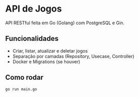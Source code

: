 # API de Jogos

API RESTful feita em Go (Golang) com PostgreSQL e Gin.

## Funcionalidades

- Criar, listar, atualizar e deletar jogos
- Separação por camadas (Repository, Usecase, Controller)
- Docker e Migrations (se houver)

## Como rodar

```bash
go run main.go
